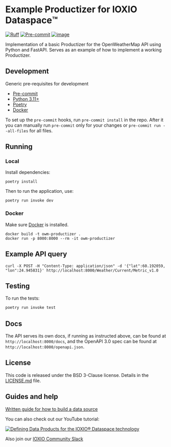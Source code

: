 # Example Productizer for IOXIO Dataspace™️

[![Ruff](https://img.shields.io/endpoint?url=https://raw.githubusercontent.com/astral-sh/ruff/main/assets/badge/v2.json)](https://github.com/astral-sh/ruff)
[![Pre-commit](https://img.shields.io/badge/pre--commit-enabled-brightgreen?logo=pre-commit&logoColor=white)](https://github.com/ioxio-dataspace/example-productizer/blob/main/.pre-commit-config.yaml)
[![image](https://img.shields.io/badge/License-BSD%203--Clause-blue.svg)](https://opensource.org/licenses/BSD-3-Clause)

Implementation of a basic Productizer for the OpenWeatherMap API using Python and
FastAPI. Serves as an example of how to implement a working Productizer.

## Development

Generic pre-requisites for development

- [Pre-commit](https://pre-commit.com/#install)
- [Python 3.11+](https://www.python.org/downloads/)
- [Poetry](https://python-poetry.org/docs/#installation)
- [Docker](https://docs.docker.com/install/)

To set up the `pre-commit` hooks, run `pre-commit install` in the repo. After it you can
manually run `pre-commit` only for your changes or `pre-commit run --all-files` for all
files.

## Running

### Local

Install dependencies:

```shell
poetry install
```

Then to run the application, use:

```shell
poetry run invoke dev
```

### Docker

Make sure [Docker](https://docs.docker.com/install/) is installed.

```shell
docker build -t owm-productizer .
docker run -p 8000:8000 --rm -it owm-productizer
```

## Example API query

```shell
curl -X POST -H "Content-Type: application/json" -d '{"lat":60.192059, "lon":24.945831}' http://localhost:8000/Weather/Current/Metric_v1.0
```

## Testing

To run the tests:

```bash
poetry run invoke test
```

## Docs

The API serves its own docs, if running as instructed above, can be found at
`http://localhost:8000/docs`, and the OpenAPI 3.0 spec can be found at
`http://localhost:8000/openapi.json`.

## License

This code is released under the BSD 3-Clause license. Details in the
[LICENSE.md](./LICENSE.md) file.

## Guides and help

[Written guide for how to build a data source](https://ioxio.com/guides/how-to-build-a-data-source)

You can also check out our YouTube tutorial:

[![Defining Data Products for the IOXIO® Dataspace technology
](https://img.youtube.com/vi/f-f6P_-8zoQ/0.jpg)](http://www.youtube.com/watch?v=f-f6P_-8zoQ)

Also join our [IOXIO Community Slack](https://slack.ioxio.com/)
